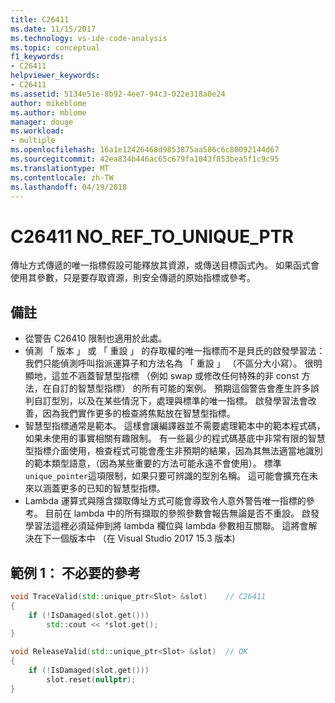 ```yaml
---
title: C26411
ms.date: 11/15/2017
ms.technology: vs-ide-code-analysis
ms.topic: conceptual
f1_keywords:
- C26411
helpviewer_keywords:
- C26411
ms.assetid: 5134e51e-8b92-4ee7-94c3-022e318a0e24
author: mikeblome
ms.author: mblome
manager: douge
ms.workload:
- multiple
ms.openlocfilehash: 16a1e12426468d9853875aa586c6c80092144d67
ms.sourcegitcommit: 42ea834b446ac65c679fa1043f853bea5f1c9c95
ms.translationtype: MT
ms.contentlocale: zh-TW
ms.lasthandoff: 04/19/2018
---
```

# <a name="c26411--noreftouniqueptr"></a>C26411 NO_REF_TO_UNIQUE_PTR
傳址方式傳遞的唯一指標假設可能釋放其資源，或傳送目標函式內。 如果函式會使用其參數，只是要存取資源，則安全傳遞的原始指標或參考。

## <a name="remarks"></a>備註
- 從警告 C26410 限制也適用於此處。
- 偵測 「 版本 」 或 「 重設 」 的存取權的唯一指標而不是貝氏的啟發學習法： 我們只能偵測呼叫指派運算子和方法名為 「 重設 」 （不區分大小寫）。 很明顯地，這並不涵蓋智慧型指標 （例如 swap 或修改任何特殊的非 const 方法，在自訂的智慧型指標） 的所有可能的案例。 預期這個警告會產生許多誤判自訂型別，以及在某些情況下，處理與標準的唯一指標。 啟發學習法會改善，因為我們實作更多的檢查將焦點放在智慧型指標。
- 智慧型指標通常是範本。 這樣會讓編譯器並不需要處理範本中的範本程式碼，如果未使用的事實相關有趣限制。 有一些最少的程式碼基底中非常有限的智慧型指標介面使用，檢查程式可能會產生非預期的結果，因為其無法適當地識別的範本類型語意，（因為某些重要的方法可能永遠不會使用）。 標準`unique_pointer`這項限制，如果只要可辨識的型別名稱。 這可能會擴充在未來以涵蓋更多的已知的智慧型指標。
- Lambda 運算式與隱含擷取傳址方式可能會導致令人意外警告唯一指標的參考。 目前在 lambda 中的所有擷取的參照參數會報告無論是否不重設。 啟發學習法這裡必須延伸到將 lambda 欄位與 lambda 參數相互關聯。 這將會解決在下一個版本中 （在 Visual Studio 2017 15.3 版本)

## <a name="example-1-unnecessary-reference"></a>範例 1： 不必要的參考
```cpp
void TraceValid(std::unique_ptr<Slot> &slot)    // C26411
{
    if (!IsDamaged(slot.get()))
        std::cout << *slot.get();
}

void ReleaseValid(std::unique_ptr<Slot> &slot)  // OK
{
    if (!IsDamaged(slot.get()))
        slot.reset(nullptr);
}
```
